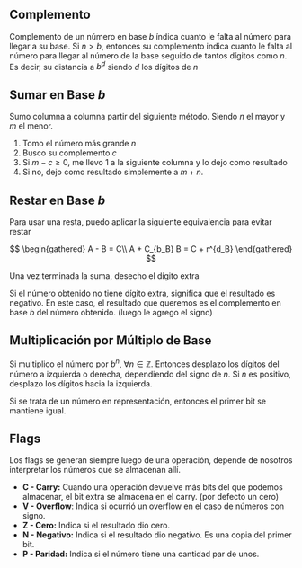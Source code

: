 ## Complemento

Complemento de un número en base $b$ índica cuanto le falta al número para llegar a su base. Si $n > b$, entonces su complemento indica cuanto le falta al número para llegar al número de la base seguido de tantos dígitos como $n$. Es decir, su distancia a $b^d$ siendo $d$ los dígitos de $n$

## Sumar en Base $b$

Sumo columna a columna partir del siguiente método. Siendo $n$ el mayor y $m$ el menor.

1. Tomo el número más grande $n$
2. Busco su complemento $c$
3. Si $m-c ≥ 0$, me llevo $1$ a la siguiente columna y lo dejo como resultado
4. Si no, dejo como resultado simplemente a $m + n$.

## Restar en Base $b$

Para usar una resta, puedo aplicar la siguiente equivalencia para evitar restar

$$
\begin{gathered}
A - B = C\\
A + C_{b_B} B = C + r^{d_B}
\end{gathered}
$$

Una vez terminada la suma, desecho el dígito extra

Si el número obtenido no tiene dígito extra, significa que el resultado es negativo. En este caso, el resultado que queremos es el complemento en base $b$ del número obtenido. (luego le agrego el signo)

## Multiplicación por Múltiplo de Base

Si multiplico el número por $b^n,\ \forall n\in\mathbb{Z}$. Entonces desplazo los dígitos del número a izquierda o derecha, dependiendo del signo de $n$. Si $n$ es positivo, desplazo los dígitos hacia la izquierda.

Si se trata de un número en representación, entonces el primer bit se mantiene igual.

## Flags

Los flags se generan siempre luego de una operación, depende de nosotros interpretar los números que se almacenan allí.

- **C - Carry:** Cuando una operación devuelve más bits del que podemos almacenar, el bit extra se almacena en el carry. (por defecto un cero)
- **V - Overflow**: Indica si ocurrió un overflow en el caso de números con signo.
- **Z - Cero:** Indica si el resultado dio cero.
- **N - Negativo:** Indica si el resultado dio negativo. Es una copia del primer bit.
- **P - Paridad:** Indica si el número tiene una cantidad par de unos.
